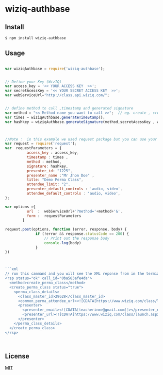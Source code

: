 # wiziq-authbase

## Install

```bash
$ npm install wiziq-authbase
```

## Usage

```js

var wiziqAuthbase = require('wiziq-authbase');


// Define your Key (WizIQ)
var access_key = '<< YOUR ACCESS KEY  >>';
var secretAcessKey = '<< YOUR SECRET ACCESS KEY  >>';
var webServiceUrl="http://class.api.wiziq.com/";


// define method to call ,timestamp and generated signature
var method = "<< Method name you want to call >>";  // eg. create , create_perma_class
var times = wiziqAuthbase.generateTimeStamp();
var hashkey = wiziqAuthbase.generateSignature(method,secretAcessKey , access_key ,times);



//Note :  in this example we used request package but you can use your logic to post this parameter
var request = require('request');
var  requestParameters = {
          access_key : access_key,
          timestamp : times ,
          method : method,
          signature: hashkey, 
          presenter_id: "1225",
          presenter_name :"Mr Jhon Doe" ,
          title: "Demo Perma Class", 
          attendee_limit: "2",
          presenter_default_controls : 'audio, video',
          attendee_default_controls : 'audio, video',
};

var options ={
          url  :  webServiceUrl+'?method='+method+'&',  
          form :  requestParameters
        }
       
request.post(options, function (error, response, body) {
              if (!error && response.statusCode == 200) {
                  // Print out the response body
                  console.log(body)
              }
})



```xml
// run this cammand and you will see the XML reponse from in the termial
<rsp status="ok" call_id="0ba583afe4da">
  <method>create_perma_class</method>
  <create_perma_class status="true">
    <perma_class_details>
      <class_master_id>29628</class_master_id>
      <common_perma_attendee_url><![CDATA[https://www.wiziq.com/class/launch.aspx?%2fpbeqQWORwi%2b839eB3qJlZr%2bIkG1ItLkiMQnBoyjW9i5VUY58wKSgOOk%3d]]></common_perma_attendee_url>
      <presenter>
        <presenter_email><![CDATA[teacherinme@gmail.com]]></presenter_email>
        <presenter_url><![CDATA[https://www.wiziq.com/class/launch.aspx?nVnDx7oTA%2bmTJwBNnZO9GCwZdS7yUDhmpb0twttPeyzKVEf5aK7owa6T]]></presenter_url>
      </presenter>
    </perma_class_details>
  </create_perma_class>
</rsp>




```



## License

[MIT](LICENSE.txt)

